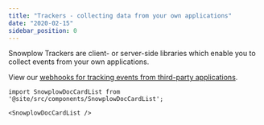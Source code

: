 ```yaml
---
title: "Trackers - collecting data from your own applications"
date: "2020-02-15"
sidebar_position: 0
---
```


Snowplow Trackers are client- or server-side libraries which enable you to collect events from your own applications.

View our [webhooks for tracking events from third-party applications](/docs/collecting-data/collecting-data-from-third-parties/index.md).

```mdx-code-block
import SnowplowDocCardList from '@site/src/components/SnowplowDocCardList';

<SnowplowDocCardList />
```
